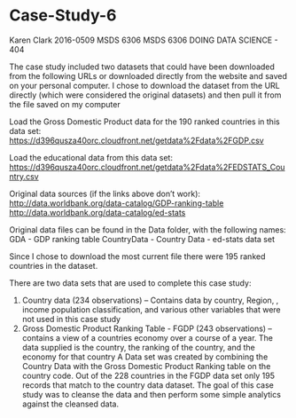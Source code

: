 # Case-Study-6
Karen Clark
2016-0509 MSDS 6306
MSDS 6306 DOING DATA SCIENCE - 404

The case study included two datasets that could have been downloaded from the following URLs or downloaded directly from the website and saved on your personal computer.  I chose to download the dataset from the URL directly (which were considered the original datasets) and then pull it from the file saved on my computer

Load the Gross Domestic Product data for the 190 ranked countries in this data set: 
https://d396qusza40orc.cloudfront.net/getdata%2Fdata%2FGDP.csv 

Load the educational data from this data set: 
https://d396qusza40orc.cloudfront.net/getdata%2Fdata%2FEDSTATS_Country.csv 

Original data sources (if the links above don’t work): 
http://data.worldbank.org/data-catalog/GDP-ranking-table 
http://data.worldbank.org/data-catalog/ed-stats 

Original data files can be found in the Data folder, with the following names:
GDA - GDP ranking table
CountryData -  Country Data - ed-stats data set

Since I chose to download the most current file there were 195 ranked countries in the dataset.

There are two data sets that are used to complete this case study:
1.	Country data (234 observations) – Contains data by country, Region, , income population classification, and various other variables that were not used in this case study
2.	Gross Domestic Product Ranking Table - FGDP (243 observations) – contains a view of a countries economy over a course of a year. The data supplied is the country, the ranking of the country, and the economy for that country
A Data set was created by combining the Country Data with the Gross Domestic Product Ranking table on the country code.  Out of the 228 countries in the FGDP data set only 195 records that match to the country data dataset.
The goal of this case study was to cleanse the data and then perform some simple analytics against the cleansed data.

